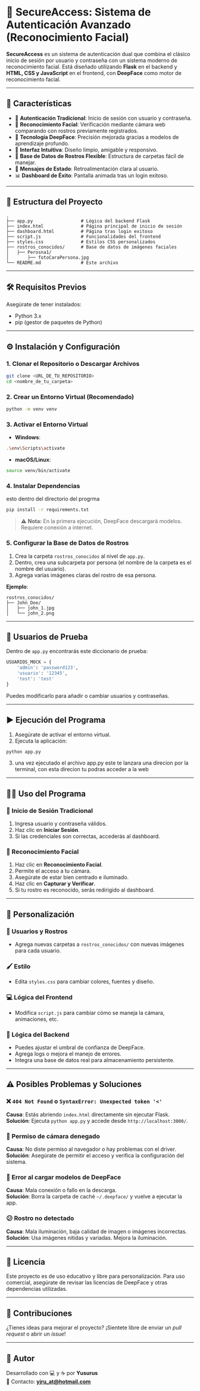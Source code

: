 
# 🔐 SecureAccess: Sistema de Autenticación Avanzado (Reconocimiento Facial)

**SecureAccess** es un sistema de autenticación dual que combina el clásico inicio de sesión por usuario y contraseña con un sistema moderno de reconocimiento facial. Está diseñado utilizando **Flask** en el backend y **HTML, CSS y JavaScript** en el frontend, con **DeepFace** como motor de reconocimiento facial.

---

## 🚀 Características

- 🔑 **Autenticación Tradicional**: Inicio de sesión con usuario y contraseña.
- 📸 **Reconocimiento Facial**: Verificación mediante cámara web comparando con rostros previamente registrados.
- 🧠 **Tecnología DeepFace**: Precisión mejorada gracias a modelos de aprendizaje profundo.
- 🎨 **Interfaz Intuitiva**: Diseño limpio, amigable y responsivo.
- 📂 **Base de Datos de Rostros Flexible**: Estructura de carpetas fácil de manejar.
- 💬 **Mensajes de Estado**: Retroalimentación clara al usuario.
- 📊 **Dashboard de Éxito**: Pantalla animada tras un login exitoso.

---

## 📁 Estructura del Proyecto

```
.
├── app.py                  # Lógica del backend Flask
├── index.html              # Página principal de inicio de sesión
├── dashboard.html          # Página tras login exitoso
├── script.js               # Funcionalidades del frontend
├── styles.css              # Estilos CSS personalizados
├── rostros_conocidos/      # Base de datos de imágenes faciales
│   ├── Perosna1/
│       ├── fotoCaraPersona.jpg
└── README.md               # Este archivo
```

---

## 🛠️ Requisitos Previos

Asegúrate de tener instalados:

- Python 3.x  
- pip (gestor de paquetes de Python)

---

## ⚙️ Instalación y Configuración

### 1. Clonar el Repositorio o Descargar Archivos

```bash
git clone <URL_DE_TU_REPOSITORIO>
cd <nombre_de_tu_carpeta>
```

### 2. Crear un Entorno Virtual (Recomendado)

```bash
python -m venv venv
```

### 3. Activar el Entorno Virtual

- **Windows**:

```bash
.\env\Scripts\activate
```

- **macOS/Linux**:

```bash
source venv/bin/activate
```

### 4. Instalar Dependencias
esto dentro del directorio del progrma

```bash
pip install -r requirements.txt
```

> ⚠️ **Nota:** En la primera ejecución, DeepFace descargará modelos. Requiere conexión a internet.

### 5. Configurar la Base de Datos de Rostros

1. Crea la carpeta `rostros_conocidos` al nivel de `app.py`.
2. Dentro, crea una subcarpeta por persona (el nombre de la carpeta es el nombre del usuario).
3. Agrega varias imágenes claras del rostro de esa persona.

**Ejemplo**:

```
rostros_conocidos/
├── John_Doe/
│   ├── john_1.jpg
│   └── john_2.png
```

---

## 👤 Usuarios de Prueba

Dentro de `app.py` encontrarás este diccionario de prueba:

```python
USUARIOS_MOCK = {
    'admin': 'password123',
    'usuario': '12345',
    'test': 'test'
}
```

Puedes modificarlo para añadir o cambiar usuarios y contraseñas.

---

## ▶️ Ejecución del Programa

1. Asegúrate de activar el entorno virtual.
2. Ejecuta la aplicación:

```bash
python app.py
```

3. una vez ejecutado el archivo app.py este te lanzara una direcion por la terminal, con esta direcion tu podras acceder a la web

---

## 👨‍💻 Uso del Programa

### 🔐 Inicio de Sesión Tradicional

1. Ingresa usuario y contraseña válidos.
2. Haz clic en **Iniciar Sesión**.
3. Si las credenciales son correctas, accederás al dashboard.

### 🧠 Reconocimiento Facial

1. Haz clic en **Reconocimiento Facial**.
2. Permite el acceso a tu cámara.
3. Asegúrate de estar bien centrado e iluminado.
4. Haz clic en **Capturar y Verificar**.
5. Si tu rostro es reconocido, serás redirigido al dashboard.

---

## 🎨 Personalización

### 👥 Usuarios y Rostros

- Agrega nuevas carpetas a `rostros_conocidos/` con nuevas imágenes para cada usuario.

### 🖌️ Estilo

- Edita `styles.css` para cambiar colores, fuentes y diseño.

### 💻 Lógica del Frontend

- Modifica `script.js` para cambiar cómo se maneja la cámara, animaciones, etc.

### 🧠 Lógica del Backend

- Puedes ajustar el umbral de confianza de DeepFace.
- Agrega logs o mejora el manejo de errores.
- Integra una base de datos real para almacenamiento persistente.

---

## ⚠️ Posibles Problemas y Soluciones

### ❌ `404 Not Found` o `SyntaxError: Unexpected token '<'`

**Causa**: Estás abriendo `index.html` directamente sin ejecutar Flask.  
**Solución**: Ejecuta `python app.py` y accede desde `http://localhost:3000/`.

### 🚫 Permiso de cámara denegado

**Causa**: No diste permiso al navegador o hay problemas con el driver.  
**Solución**: Asegúrate de permitir el acceso y verifica la configuración del sistema.

### 🧠 Error al cargar modelos de DeepFace

**Causa**: Mala conexión o fallo en la descarga.  
**Solución**: Borra la carpeta de caché `~/.deepface/` y vuelve a ejecutar la app.

### 😕 Rostro no detectado

**Causa**: Mala iluminación, baja calidad de imagen o imágenes incorrectas.  
**Solución**: Usa imágenes nítidas y variadas. Mejora la iluminación.

---

## 📃 Licencia

Este proyecto es de uso educativo y libre para personalización. Para uso comercial, asegúrate de revisar las licencias de DeepFace y otras dependencias utilizadas.

---

## 🤝 Contribuciones

¿Tienes ideas para mejorar el proyecto? ¡Sientete libre de enviar un *pull request* o abrir un *issue*!

---

## 📌 Autor

Desarrollado con 💻 y ☕ por **Yusurus**  
📧 Contacto: **yjru_at@hotmail.com**
